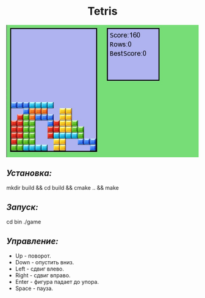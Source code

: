 <h1 align="center">
Tetris
</h1>
<p align="center">
  <img src="image/example.jpg" align="center"></img>
</p>

*Установка:*
------------
mkdir build && cd build && cmake .. && make

*Запуск:*
---------
cd bin
./game

*Управление:*
-------------
+ Up - поворот.
+ Down - опустить вниз.
+ Left - сдвиг влево.
+ Right - сдвиг вправо.
+ Enter - фигура падает до упора.
+ Space - пауза.
